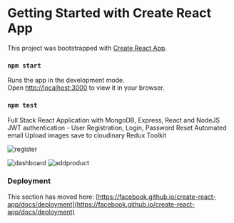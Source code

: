 # Getting Started with Create React App

This project was bootstrapped with [Create React App](https://github.com/facebook/create-react-app).

### `npm start`

Runs the app in the development mode.\
Open [http://localhost:3000](http://localhost:3000) to view it in your browser.

### `npm test`
Full Stack React Application with MongoDB, Express, React and NodeJS 
JWT authentication - User Registration, Login, Password Reset
Automated email
Upload images save to cloudinary
Redux Toolkit

![register](https://github.com/gemtunde/gem-inventory-frontend/assets/52404803/937d27db-ea44-46c5-9051-ff1153b9f674)

![dashboard](https://github.com/gemtunde/gem-inventory-frontend/assets/52404803/96df9c48-579c-4770-94ac-9af01cb315a5)
![addproduct](https://github.com/gemtunde/gem-inventory-frontend/assets/52404803/971dba22-b388-4131-b428-1dc32746120b)

### Deployment

This section has moved here: [https://facebook.github.io/create-react-app/docs/deployment](https://facebook.github.io/create-react-app/docs/deployment)
